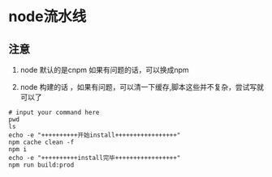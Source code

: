 # node流水线

## 注意

1. node 默认的是cnpm 如果有问题的话，可以换成npm

2. node 构建的话 ，如果有问题，可以清一下缓存,脚本这些并不复杂，尝试写就可以了

```
# input your command here
pwd
ls
echo -e "++++++++++开始install+++++++++++++++++"
npm cache clean -f
npm i
echo -e "++++++++++install完毕+++++++++++++++++"
npm run build:prod
```

